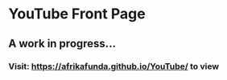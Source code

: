 # YouTube Front Page
## A work in progress...
###   Visit: https://afrikafunda.github.io/YouTube/ to view
